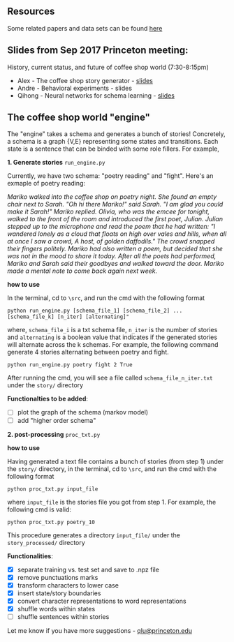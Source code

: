 ## Resources 

Some related papers and data sets can be found <a href = "https://github.com/PrincetonCompMemLab/narrative/wiki">here</a>

## Slides from Sep 2017 Princeton meeting:  

History, current status, and future of coffee shop world (7:30-8:15pm)
- Alex - The coffee shop story generator - [slides](https://www.dropbox.com/s/3zk94z8fwuoqmsk/storygeneration_MURI.pdf?dl=0) 
- Andre - Behavioral experiments - slides 
- Qihong - Neural networks for schema learning - [slides](https://www.dropbox.com/s/bmdlookf7xe14ul/0917-MURI_QL.pdf?dl=0) 

## The coffee shop world "engine" 

The "engine" takes a schema and generates a bunch of stories! Concretely, a schema is a graph {V,E} representing some states and transitions. Each state is a sentence that can be binded with some role fillers. For example, 


**1. Generate stories** `run_engine.py`

Currently, we have two schema: "poetry reading" and "fight". Here's an exmaple of poetry reading: 

*Mariko walked into the coffee shop on poetry night. She found an empty chair next to Sarah. "Oh hi there Mariko!" said Sarah. "I am glad you could make it Sarah!" Mariko replied. Olivia, who was the emcee for tonight, walked to the front of the room and introduced the first poet, Julian. Julian stepped up to the microphone and read the poem that he had written: "I wandered lonely as a cloud that floats on high over vales and hills, when all at once I saw a crowd, A host, of golden daffodils." The crowd snapped their fingers politely. Mariko had also written a poem, but decided that she was not in the mood to share it today. After all the poets had performed, Mariko and Sarah said their goodbyes and walked toward the door. Mariko made a mental note to come back again next week.*

**how to use**

In the terminal, cd to `\src`, and run the cmd with the following format 
```
python run_engine.py [schema_file_1] [schema_file_2] ... [schema_file_k] [n_iter] [alternating]"
```
where, `schema_file_i` is a txt schema file, `n_iter` is the number of stories and `alternating` is a boolean value that indicates if the generated stories will alternate across the k schemas. For example, the following command generate 4 stories alternating between poetry and fight.
```
python run_engine.py poetry fight 2 True
```
After running the cmd, you will see a file called `schema_file_n_iter.txt` under the `story/` directory

**Functionalties to be added**: 
- [ ] plot the graph of the schema (markov model)
- [ ] add "higher order schema"

**2. post-processing** `proc_txt.py`

**how to use**

Having generated a text file contains a bunch of stories (from step 1) under the `story/` directory, in the terminal, cd to `\src`, and run the cmd with the following format 
```
python proc_txt.py input_file
```
where `input_file` is the stories file you got from step 1. For example, the following cmd is valid:
```
python proc_txt.py poetry_10
```
This procedure generates a directory `input_file/` under the `story_processed/` directory


**Functionalities**: 
- [x] separate training vs. test set and save to .npz file 
- [x] remove punctuations marks
- [x] transform characters to lower case
- [x] insert state/story boundaries
- [x] convert character representations to word representations
- [x] shuffle words within states 
- [ ] shuffle sentences within stories

Let me know if you have more suggestions - qlu@princeton.edu
